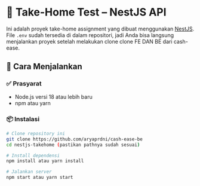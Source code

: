 # 📘 Take-Home Test – NestJS API

Ini adalah proyek take-home assignment yang dibuat menggunakan [NestJS](https://nestjs.com/). File `.env` sudah tersedia di dalam repositori, jadi Anda bisa langsung menjalankan proyek setelah melakukan clone clone FE DAN BE dari cash-ease.

## 🚀 Cara Menjalankan

### ✅ Prasyarat

- Node.js versi 18 atau lebih baru
- npm atau yarn

### 📦 Instalasi

```bash
# Clone repository ini
git clone https://github.com/aryaprdni/cash-ease-be
cd nestjs-takehome (pastikan pathnya sudah sesuai)

# Install dependensi
npm install atau yarn install

# Jalankan server
npm start atau yarn start
```
